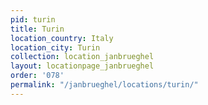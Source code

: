 ```yaml
---
pid: turin
title: Turin
location_country: Italy
location_city: Turin
collection: location_janbrueghel
layout: locationpage_janbrueghel
order: '078'
permalink: "/janbrueghel/locations/turin/"
---
```

